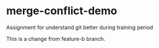 # merge-conflict-demo
Assignment for understand git better during training period

This is a change from feature-b branch.

